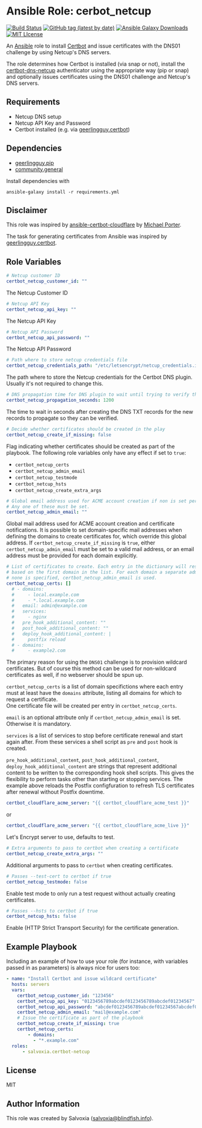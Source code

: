 # Ansible Role: cerbot_netcup
[![Build Status](https://img.shields.io/github/actions/workflow/status/salvoxia/ansible-role-certbot-netcup/ci.yml?label=molecule&logo=ansible&style=flat-square)](https://github.com/Salvoxia/ansible-role-certbot-netcup/actions/workflows/ci.yml)
[![GitHub tag (latest by date)](https://img.shields.io/github/v/tag/salvoxia/ansible-role-certbot-netcup?color=EE0000&label=release&logo=ansible&style=flat-square)](https://galaxy.ansible.com/ui/standalone/roles/salvoxia/certbot_netcup/)
[![Ansible Galaxy Downloads](https://img.shields.io/badge/dynamic/json?color=blueviolet&label=Galaxy%20Downloads&logo=ansible&style=flat-square&query=%24.download_count&url=https%3A%2F%2Fgalaxy.ansible.com%2Fapi%2Fv1%2Froles%2F39857%2F%3Fformat%3Djson)](https://galaxy.ansible.com/ui/standalone/roles/salvoxia/certbot_netcup/)
[![MIT LIcense](https://img.shields.io/github/license/salvoxia/ansible-role-certbot-netcup?style=flat-square)](https://github.com/Salvoxia/ansible-role-certbot-netcup/blob/main/LICENSE)

An [Ansible](https://www.ansible.com) role to install [Certbot](https://certbot.eff.org/) and issue certificates with the DNS01 challenge by using Netcup's DNS servers.

The role determines how Certbot is installed (via snap or not), install the [certbot-dns-netcup](https://pypi.org/project/certbot-dns-netcup/) authenticator using the appropriate way (pip or snap) and optionally issues certificates using the DNS01 challenge and Netcup's DNS servers.

## Requirements

- Netcup DNS setup
- Netcup API Key and Password
- Certbot installed (e.g. via [geerlingguy.certbot](https://galaxy.ansible.com/ui/standalone/roles/geerlingguy/certbot/))

## Dependencies

- [geerlingguy.pip](https://galaxy.ansible.com/ui/standalone/roles/geerlingguy/pip/)
- [community.general](https://galaxy.ansible.com/ui/repo/published/community/general/)

Install dependencies with
```shell
ansible-galaxy install -r requirements.yml
```

## Disclaimer

This role was inspired by [ansible-certbot-cloudflare](https://github.com/michaelpporter/ansible-role-certbot-cloudflare) by [Michael Porter](https://www.michaelpporter.com/).

The task for generating certificates from Ansible was inspired by [geerlingguy.certbot](https://galaxy.ansible.com/ui/standalone/roles/geerlingguy/certbot/).


## Role Variables

```yaml
# Netcup customer ID
certbot_netcup_customer_id: ""
```
The Netcup Customer ID

```yaml
# Netcup API Key
certbot_netcup_api_key: ""
```

The Netcup API Key

```yaml
# Netcup API Password
certbot_netcup_api_password: ""
```

The Netcup API Password

```yaml
# Path where to store netcup credentials file
certbot_netcup_credentials_path: "/etc/letsencrypt/netcup_credentials.ini"
```

The path where to store the Netcup credentials for the Certbot DNS plugin. Usually it's not required to change this.

```yaml
# DNS propagation time for DNS plugin to wait until trying to verify the DNS challenge
certbot_netcup_propagation_seconds: 1200
```
The time to wait in seconds after creating the DNS TXT records for the new records to propagate so they can be verified.

```yaml
# Decide whether certificates should be created in the play
certbot_netcup_create_if_missing: false
```
Flag indicating whether certificates should be created as part of the playbook. The following role variables only have any effect if set to `true`:
  - `certbot_netcup_certs`
  - `certbot_netcup_admin_email`
  - `certbot_netcup_testmode`
  - `certbot_netcup_hsts`
  - `certbot_netcup_create_extra_args`

```yaml
# Global email address used for ACME account creation if non is set per domain.
# Any one of these must be set.
certbot_netcup_admin_email: ""
```
Global mail address used for ACME account creation and certificate notifications. It is possible to set domain-specific mail addresses when defining the domains to create certificates for, which override this global address.
If `certbot_netcup_create_if_missing` is `true`, either `certbot_netcup_admin_email` must be set to a valid mail address, or an email address must be provided for each domain explicitly.

```yaml
# List of certificates to create. Each entry in the dictionary will result in a separate certificate
# based on the first domain in the list. For each domain a separate admin address may be specified. If
# none is specified, certbot_netcup_admin_email is used.
certbot_netcup_certs: []
  # - domains:
  #     - local.example.com
  #     - *.local.example.com
  #   email: admin@example.com
  #   services:
  #     - nginx
  #   pre_hook_additional_content: ""
  #   post_hook_additional_content: ""
  #   deploy_hook_additional_content: |
  #     postfix reload
  # - domains:
  #     - example2.com
```

The primary reason for using the `DNS01` challenge is to provision wildcard certificates. But of course this method can be used for non-wildcard certificates as well, if no webserver should be spun up.  

`certbot_netcup_certs` is a list of domain specifictions where each entry must at least have the `domains` attribute, listing all domains for which to request a certificate.  
One certificate file will be created per entry in `certbot_netcup_certs`.

`email` is an optional attribute only if `certbot_netcup_admin_email` is set. Otherwise it is mandatory.

`services` is a list of services to stop before certificate renewal and start again after. From these services a shell script as `pre` and `post` hook is created.

`pre_hook_additional_content`, `post_hook_additional_content`, `deploy_hook_additional_content` are strings that represent additional content to be written to the corresponding hook shell scripts. This gives the flexibility to perform tasks other than starting or stopping services. The example above reloads the Postfix configfuration to refresh TLS certificates after renewal without Postfix downtime.

```yaml
certbot_cloudflare_acme_server: "{{ certbot_cloudflare_acme_test }}"
```
or 
```yaml
certbot_cloudflare_acme_server: "{{ certbot_cloudflare_acme_live }}"
```
    
Let's Encrypt server to use, defaults to test.


```yaml
# Extra arguments to pass to certbot when creating a certificate
certbot_netcup_create_extra_args: ""
```
Additional arguments to pass to `certbot` when creating certificates.

```yaml
# Passes --test-cert to certbot if true
certbot_netcup_testmode: false
```
Enable test mode to only run a test request without actually creating certificates.

```yaml
# Passes --hsts to certbot if true
certbot_netcup_hsts: false
```
Enable (HTTP Strict Transport Security) for the certificate generation.

Example Playbook
----------------

Including an example of how to use your role (for instance, with variables passed in as parameters) is always nice for users too:
```yaml
- name: "Install Certbot and issue wildcard certificate"
  hosts: servers
  vars:
    certbot_netcup_customer_id: "123456"
    certbot_netcup_api_key: "0123456789abcdef0123456789abcdef01234567"
    certbot_netcup_api_password: "abcdef0123456789abcdef01234567abcdef0123"
    certbot_netcup_admin_email: "mail@example.com"
    # Issue the certificate as part of the playbook
    certbot_netcup_create_if_missing: true
    certbot_netcup_certs:
        - domains:
          - "*.example.com"
  roles:
      - salvoxia.certbot-netcup
```

## License

MIT


## Author Information

This role was created by Salvoxia (salvoxia@blindfish.info).
